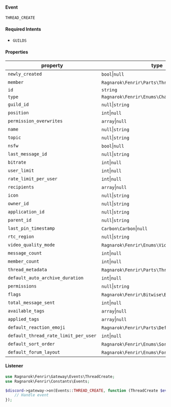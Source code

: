 #### Event
`THREAD_CREATE`

#### Required Intents
- `GUILDS`

#### Properties
|property|type|
|--------|----|
|`newly_created`|`bool`&#124;`null`|
|`member`|`Ragnarok\Fenrir\Parts\ThreadMember`&#124;`null`|
|`id`|`string`|
|`type`|`Ragnarok\Fenrir\Enums\ChannelType`|
|`guild_id`|`null`&#124;`string`|
|`position`|`int`&#124;`null`|
|`permission_overwrites`|`array`&#124;`null`|
|`name`|`null`&#124;`string`|
|`topic`|`null`&#124;`string`|
|`nsfw`|`bool`&#124;`null`|
|`last_message_id`|`null`&#124;`string`|
|`bitrate`|`int`&#124;`null`|
|`user_limit`|`int`&#124;`null`|
|`rate_limit_per_user`|`int`&#124;`null`|
|`recipients`|`array`&#124;`null`|
|`icon`|`null`&#124;`string`|
|`owner_id`|`null`&#124;`string`|
|`application_id`|`null`&#124;`string`|
|`parent_id`|`null`&#124;`string`|
|`last_pin_timestamp`|`Carbon\Carbon`&#124;`null`|
|`rtc_region`|`null`&#124;`string`|
|`video_quality_mode`|`Ragnarok\Fenrir\Enums\VideoQualityMode`&#124;`null`|
|`message_count`|`int`&#124;`null`|
|`member_count`|`int`&#124;`null`|
|`thread_metadata`|`Ragnarok\Fenrir\Parts\ThreadMetadata`&#124;`null`|
|`default_auto_archive_duration`|`int`&#124;`null`|
|`permissions`|`null`&#124;`string`|
|`flags`|`Ragnarok\Fenrir\Bitwise\Bitwise`&#124;`null`|
|`total_message_sent`|`int`&#124;`null`|
|`available_tags`|`array`&#124;`null`|
|`applied_tags`|`array`&#124;`null`|
|`default_reaction_emoji`|`Ragnarok\Fenrir\Parts\DefaultReaction`&#124;`null`|
|`default_thread_rate_limit_per_user`|`int`&#124;`null`|
|`default_sort_order`|`Ragnarok\Fenrir\Enums\SortOrderType`&#124;`null`|
|`default_forum_layout`|`Ragnarok\Fenrir\Enums\ForumLayoutType`&#124;`null`|

#### Listener
```php
use Ragnarok\Fenrir\Gateway\Events\ThreadCreate;
use Ragnarok\Fenrir\Constants\Events;

$discord->gateway->on(Events::THREAD_CREATE, function (ThreadCreate $event) {
    // Handle event
});
```
